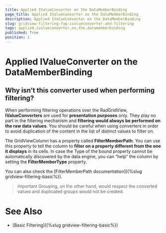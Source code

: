 ```yaml
---
title: Applied IValueConverter on the DataMemberBinding
page_title: Applied IValueConverter on the DataMemberBinding
description: Applied IValueConverter on the DataMemberBinding
slug: gridview-filtering-faq-ivalueconverter-and-filtering
tags: applied,ivalueconverter,on,the,datamemberbinding
published: True
position: 1
---
```


# Applied IValueConverter on the DataMemberBinding



## Why isn’t this converter used when performing filtering?
        
When performing filtering operations over the RadGridView, __IValueConverters__ are used for __presentation purposes__ only. They play no part in the filtering mechanism and __filtering would always be performed on the raw data values__. You should be careful when using converters in order to avoid duplication of the content in the list of distinct values to filter on.

The GridViewColumn has a property called __FilterMemberPath__. You can use this property to tell the column to __filter on a property different from the one it displays__ in its cells. In case the Type of the bound property cannot be automatically discovered by the data engine, you can “help” the column by setting the __FilterMemberType__ property.

You can also check the [FilterMemberPath documentation]({%slug gridview-filtering-basic%}).

>important Grouping, on the other hand, would respect the converted values and duplicated groups would not be created. 

# See Also

 * [Basic Filtering]({%slug gridview-filtering-basic%})
